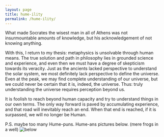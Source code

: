 ```yaml
---
layout: page
title: hume-ility
permalink: /hume-ility/
---
```


What made Socrates the wisest man in all of Athens was not insurmountable amounts of knowledge, but his acknowledgement of not knowing anything.

With this, I return to my thesis: metaphysics is unsolvable through human means. The true solution and path in philosophy lies in grounded science and experience, and even then we must have a degree of skepticism towards its veracity. Just as the ancients lacked perspective to understand the solar system, we most definitely lack perspective to define the universe. Even at the peak, we may find complete understanding of our universe, but we could never be certain that it is, indeed, the universe. Thus: truly understanding the universe requires perception beyond us.

It is foolish to reach beyond human capacity and try to understand things in our own terms. The only way forward is paved by accumulating experience, and that road will inevitably reach an end. When that end is reached, if it is surpassed, we will no longer be Human.



P.S. maybe too many Hume-puns. Hume-ans pictures below. (mere frogs in a well)
![below](https://miro.medium.com/max/940/1*ccQs9lOgIGQXfc0jFNwVvw.jpeg)
